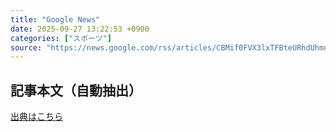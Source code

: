 ```yaml
---
title: "Google News"
date: 2025-09-27 13:22:53 +0900
categories: ["スポーツ"]
source: "https://news.google.com/rss/articles/CBMif0FVX3lxTFBteURhdUhmdWhSLWZxTy1xbHpIYmNmN25xZHdUT2VJZ1ZYWHNpSFp0LWQ5dmxnRVUzcHlfdWl5a0NRWGM2MU1ETUZScW9HQjlneXZvd0MzTzF5T0VpR2JnUlQ3T0RPREgtQ2t1bWZaTHpJU3MwWl85THBTaGtUUWs?oc=5"
---
```


## 記事本文（自動抽出）
<body class="y0K44d EA71Tc" id="readabilityBody"></body>

[出典はこちら](https://news.google.com/rss/articles/CBMif0FVX3lxTFBteURhdUhmdWhSLWZxTy1xbHpIYmNmN25xZHdUT2VJZ1ZYWHNpSFp0LWQ5dmxnRVUzcHlfdWl5a0NRWGM2MU1ETUZScW9HQjlneXZvd0MzTzF5T0VpR2JnUlQ3T0RPREgtQ2t1bWZaTHpJU3MwWl85THBTaGtUUWs?oc=5)
